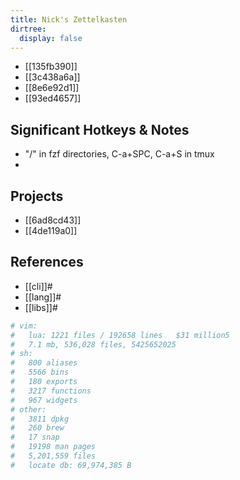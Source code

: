 ```yaml
---
title: Nick's Zettelkasten
dirtree:
  display: false
---
```


- [[135fb390]]
- [[3c438a6a]]
- [[8e6e92d1]]
- [[93ed4657]]

## Significant Hotkeys & Notes
- "/" in fzf directories, C-a+SPC, C-a+S in tmux
-

## Projects

- [[6ad8cd43]]
- [[4de119a0]]

## References

* [[cli]]#
* [[lang]]#
* [[libs]]#

```sh
# vim:
#   lua: 1221 files / 192658 lines   $31 million5
#   7.1 mb, 536,028 files, 5425652025
# sh:
#   800 aliases
#   5566 bins
#   180 exports
#   3217 functions
#   967 widgets
# other:
#   3811 dpkg
#   260 brew
#   17 snap
#   19198 man pages
#   5,201,559 files
#   locate db: 69,974,385 B
```
```

